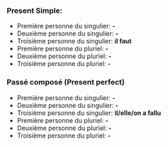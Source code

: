 ### Present Simple:
- Première personne du singulier: **-**
- Deuxième personne du singulier: **-**
- Troisième personne du singulier: **il faut**
- Première personne du pluriel: **-**
- Deuxième personne du pluriel: **-**
- Troisième personne du pluriel: **-**

### Passé composé (Present perfect)
- Première personne du singulier: **-**
- Deuxième personne du singulier: **-**
- Troisième personne du singulier: **il/elle/on a fallu**
- Première personne du pluriel: **-**
- Deuxième personne du pluriel: **-**	
- Troisième personne du pluriel: **-**